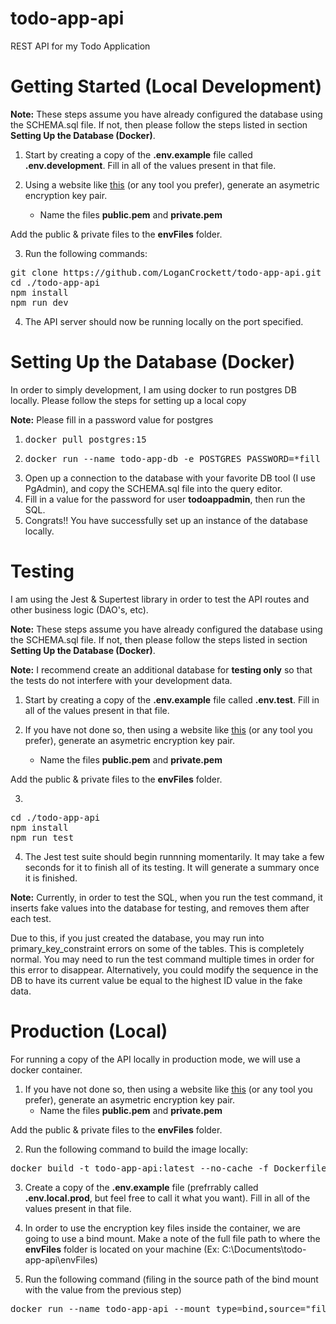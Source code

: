 # todo-app-api

REST API for my Todo Application

# Getting Started (Local Development)
**Note:** These steps assume you have already configured the database using the SCHEMA.sql file. If not, then please follow the steps listed in section **Setting Up the Database (Docker)**.

1. Start by creating a copy of the **.env.example** file called **.env.development**. Fill in all of the values present in that file.

2. Using a website like [this](https://cryptotools.net/rsagen) (or any tool you prefer), generate an asymetric encryption key pair.
    - Name the files **public.pem** and **private.pem**

Add the public & private files to the **envFiles** folder.

3. Run the following commands:
<pre>
git clone https://github.com/LoganCrockett/todo-app-api.git
cd ./todo-app-api
npm install
npm run dev
</pre>
4. The API server should now be running locally on the port specified.

# Setting Up the Database (Docker)
In order to simply development, I am using docker to run postgres DB locally. Please follow the steps for setting up a local copy

**Note:** Please fill in a password value for postgres

1. <pre>docker pull postgres:15</pre>
2. <pre>docker run --name todo-app-db -e POSTGRES_PASSWORD=*fill in value here* -d postgres:15</pre>
3. Open up a connection to the database with your favorite DB tool (I use PgAdmin), and copy the SCHEMA.sql file into the query editor.
4. Fill in a value for the password for user **todoappadmin**, then run the SQL.
5. Congrats!! You have successfully set up an instance of the database locally.

# Testing
I am using the Jest & Supertest library in order to test the API routes and other business logic (DAO's, etc).

**Note:** These steps assume you have already configured the database using the SCHEMA.sql file. If not, then please follow the steps listed in section **Setting Up the Database (Docker)**.

**Note:** I recommend create an additional database for **testing only** so that the tests do not interfere with your development data.

1. Start by creating a copy of the **.env.example** file called **.env.test**. Fill in all of the values present in that file.

2. If you have not done so, then using a website like [this](https://cryptotools.net/rsagen) (or any tool you prefer), generate an asymetric encryption key pair.
    - Name the files **public.pem** and **private.pem**

Add the public & private files to the **envFiles** folder.

3. 
<pre>
cd ./todo-app-api
npm install
npm run test
</pre>
4. The Jest test suite should begin runnning momentarily. It may take a few seconds for it to finish all of its testing. It will generate a summary once it is finished.

**Note:** Currently, in order to test the SQL, when you run the test command, it inserts fake values into the database for testing, and removes them after each test.

Due to this, if you just created the database, you may run into primary_key_constraint errors on some of the tables. This is completely normal. You may need to run the test command multiple times in order for this error to disappear. Alternatively, you could modify the sequence in the DB to have its current value be equal to the highest ID value in the fake data.

# Production (Local)
For running a copy of the API locally in production mode, we will use a docker container.

1. If you have not done so, then using a website like [this](https://cryptotools.net/rsagen) (or any tool you prefer), generate an asymetric encryption key pair.
    - Name the files **public.pem** and **private.pem**

Add the public & private files to the **envFiles** folder.

2. Run the following command to build the image locally:
<pre>
docker build -t todo-app-api:latest --no-cache -f Dockerfile.local.prod .
</pre>

3. Create a copy of the **.env.example** file (prefrrably called **.env.local.prod**, but feel free to call it what you want). Fill in all of the values present in that file.

4. In order to use the encryption key files inside the container, we are going to use a bind mount. Make a note of the full file path to where the **envFiles** folder is located on your machine (Ex: C:\Documents\todo-app-api\envFiles)

5. Run the following command (filing in the source path of the bind mount with the value from the previous step)
<pre>
docker run --name todo-app-api --mount type=bind,source="fill in value here",target=/todo-app-api/envFiles -d --env-file=./.env.local.prod -p 4000:4000 todo-app-api:latest
</pre>